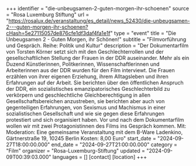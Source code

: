+++
identifier = "die-unbeugsamen-2-guten-morgen-ihr-schoenen"
source = "Rosa Luxemburg Stiftung"
url = "https://rosalux.de/veranstaltung/es_detail/news_52430/die-unbeugsamen-2---guten-morgen-ihr-schoenen?cHash=5e27115057de876cfe1df3daf4fa1e1f"
type = "event"
title = "Die Unbeugsamen 2 - Guten Morgen, ihr Schönen!"
subtitle = "Filmvorführung und Gespräch.  Reihe: Politik und Kultur"
description = "Der Dokumentarfilm von Torsten Körner setzt sich mit den Geschlechterrollen und der gesellschaftlichen Stellung der Frauen in der DDR auseinander. Mehr als ein Duzend Künstlerinnen, Politkerinnen, Wissenschaftlerinnen und Arbeiterinnen aus der DDR wurden für den Film interviewt. Die Frauen erzählen von ihrer eigenen Erziehung, ihrem Alltagsleben und ihren Erfahrungen auf der Arbeit. Sie berichten über den öffentlichen Anspruch der DDR, ein sozialistisches emanzipatorisches Geschlechterbild zu verkörpern und geschlechtliche Gleichberechtigung in allen Gesellschaftsbereichen anzustreben, sie berichten aber auch von gegenteiligen Erfahrungen, von Sexismus und Machismus in einer sozialistischen Gesellschaft und wie sie gegen diese Erfahrungen protestiert und sich organisiert haben. Vor und nach dem Dokumentarfilm wollen wir mit zwei Protagonistinnen des Films ins Gespräch kommen.
Mit: 
Moderation:
Eine gemeinsame Veranstaltung mit dem 
B-Ware Ladenkino, Gärtnerstraße 19, 10245 Berlin
Kosten: 8,00 Euro"
start_date = "2024-09-27T18:00:00.000"
end_date = "2024-09-27T21:00:00.000"
category = "Film"
organizer = "Rosa-Luxemburg-Stiftung"
updated = "2024-09-09T00:39:03.000"
languages = []
[contact]
[location]
+++